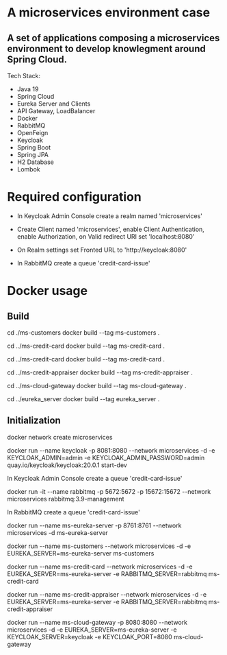 # A microservices environment case

## A set of applications composing a microservices environment to develop knowlegment around Spring Cloud.

Tech Stack:

* Java 19
* Spring Cloud
* Eureka Server and Clients
* API Gateway, LoadBalancer
* Docker
* RabbitMQ
* OpenFeign
* Keycloak
* Spring Boot
* Spring JPA
* H2 Database
* Lombok

# Required configuration

* In Keycloak Admin Console create a realm named 'microservices'
* Create Client named 'microservices', enable Client Authentication, enable Authorization, on Valid redirect URI set 'localhost:8080'
* On Realm settings set Fronted URL to 'http://keycloak:8080'

* In RabbitMQ create a queue 'credit-card-issue'

# Docker usage

## Build

cd ./ms-customers
docker build --tag ms-customers .

cd ../ms-credit-card
docker build --tag ms-credit-card .

cd ../ms-credit-card
docker build --tag ms-credit-card .

cd ../ms-credit-appraiser
docker build --tag ms-credit-appraiser .

cd ../ms-cloud-gateway
docker build --tag ms-cloud-gateway .

cd ../eureka_server
docker build --tag eureka_server .

## Initialization

docker network create microservices

docker run --name keycloak -p 8081:8080 --network microservices -d -e KEYCLOAK_ADMIN=admin -e KEYCLOAK_ADMIN_PASSWORD=admin quay.io/keycloak/keycloak:20.0.1 start-dev

In Keycloak Admin Console create a queue 'credit-card-issue'

docker run -it --name rabbitmq -p 5672:5672 -p 15672:15672 --network microservices rabbitmq:3.9-management

In RabbitMQ create a queue 'credit-card-issue'

docker run --name ms-eureka-server -p 8761:8761 --network microservices -d ms-eureka-server

docker run --name ms-customers --network microservices -d -e EUREKA_SERVER=ms-eureka-server ms-customers

docker run --name ms-credit-card --network microservices -d -e EUREKA_SERVER=ms-eureka-server -e RABBITMQ_SERVER=rabbitmq ms-credit-card

docker run --name ms-credit-appraiser --network microservices -d -e EUREKA_SERVER=ms-eureka-server -e RABBITMQ_SERVER=rabbitmq ms-credit-appraiser

docker run --name ms-cloud-gateway -p 8080:8080 --network microservices -d -e EUREKA_SERVER=ms-eureka-server -e KEYCLOAK_SERVER=keycloak -e KEYCLOAK_PORT=8080 ms-cloud-gateway

